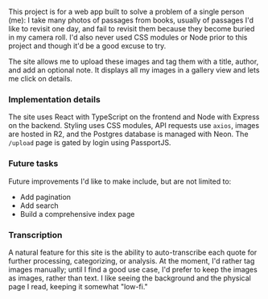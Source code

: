 This project is for a web app built to solve a problem of a single person (me): I take many photos of passages from books, usually of passages I'd like to revisit one day, and fail to revisit them because they become buried in my camera roll. I'd also never used CSS modules or Node prior to this project and though it'd be a good excuse to try.

The site allows me to upload these images and tag them with a title, author, and add an optional note. It displays all my images in a gallery view and lets me click on details.

### Implementation details

The site uses React with TypeScript on the frontend and Node with Express on the backend. Styling uses CSS modules, API requests use `axios`, images are hosted in R2, and the Postgres database is managed with Neon. The `/upload` page is gated by login using PassportJS.

### Future tasks

Future improvements I'd like to make include, but are not limited to:

- Add pagination
- Add search
- Build a comprehensive index page

### Transcription

A natural feature for this site is the ability to auto-transcribe each quote for further processing, categorizing, or analysis. At the moment, I'd rather tag images manually; until I find a good use case, I'd prefer to keep the images as images, rather than text. I like seeing the background and the physical page I read, keeping it somewhat "low-fi."
